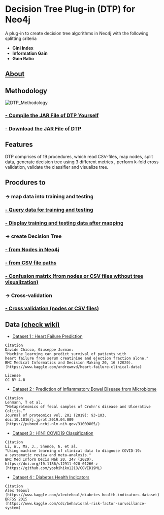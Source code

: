 # Decision Tree Plug-in (DTP) for Neo4j
A plug-in to create decision tree algorithms in Neo4j with the following splitting criteria
* **Gini Index**
* **Information Gain**
* **Gain Ratio**

## [About](https://github.com/clumsyspeedboat/Decision-Tree-Neo4j/wiki#About)
## Methodology

![DTP_Methodology](https://user-images.githubusercontent.com/57228346/155505999-9aae2aa8-c84e-45cc-b3d5-039c57600fa0.png)


### [- Compile the JAR File of DTP Yourself](https://github.com/clumsyspeedboat/Decision-Tree-Neo4j/wiki/Install-Decision-Tree-Plugin-in-Neo4j)
### [- Download the JAR File of DTP](https://github.com/clumsyspeedboat/Decision-Tree-Neo4j/tree/main/Jar%20File)

## Features

DTP comprises of 19 procedures, which read CSV-files, map nodes, split data,
generate decision tree using 3 different metrics , perform k-fold cross
validation, validate the classifier and visualize tree.

## Procdures to 
### -> map data into training and testing
### [- Query data for training and testing](https://github.com/clumsyspeedboat/Decision-Tree-Neo4j/wiki/Query-nodes-from-Neo4j#query-data)
### [- Display training and testing data after mapping]()

### -> create Decision Tree
### [- from Nodes in Neo4j](https://github.com/clumsyspeedboat/Decision-Tree-Neo4j/wiki/Decision-Tree-from-Nodes)
### [- from CSV file paths](https://github.com/clumsyspeedboat/Decision-Tree-Neo4j/wiki/Decision-Tree-from-CSV-files)
### [- Confusion matrix (from nodes or CSV files without tree visualization)](https://github.com/clumsyspeedboat/Decision-Tree-Neo4j/wiki/Confusion-matrix-(from-nodes--or-CSV-files-without-tree-visualization))

### -> Cross-validation
### [- Cross validation (nodes or CSV files)](https://github.com/clumsyspeedboat/Decision-Tree-Neo4j/wiki/Cross-validation-(nodes-or-CSV-files))


## Data [(check wiki)](https://github.com/clumsyspeedboat/Decision-Tree-Neo4j/wiki)
* [Dataset 1 : Heart Failure Prediction](https://github.com/clumsyspeedboat/Decision-Tree-Neo4j/blob/main/Dataset%201%20-%20Heart%20Failure%20Prediction/Heart%20Failure%20Prediction.csv)
```
Citation
Davide Chicco, Giuseppe Jurman: 
"Machine learning can predict survival of patients with 
heart failure from serum creatinine and ejection fraction alone." 
BMC Medical Informatics and Decision Making 20, 16 (2020). 
(https://www.kaggle.com/andrewmvd/heart-failure-clinical-data)

License
CC BY 4.0
``` 
* [Dataset 2 : Prediction of Inflammatory Bowel Disease from Microbiome](https://github.com/clumsyspeedboat/Decision-Tree-Neo4j/blob/main/Dataset%202%20-%20Metaprotein/Metaprotein_50.csv)
```
Citation
Lehmann, T et al. 
“Metaproteomics of fecal samples of Crohn's disease and Ulcerative Colitis.” 
Journal of proteomics vol. 201 (2019): 93-103. 
doi:10.1016/j.jprot.2019.04.009
(https://pubmed.ncbi.nlm.nih.gov/31009805/)
``` 
* [Dataset 3 : H1N1 COVID19 Classification](https://github.com/clumsyspeedboat/Decision-Tree-Neo4j/blob/main/Dataset%203%20-%20Flu%20Classification/Flu_Classification.csv)
```
Citation
Li, W., Ma, J., Shende, N. et al. 
"Using machine learning of clinical data to diagnose COVID-19: 
a systematic review and meta-analysis." 
BMC Med Inform Decis Mak 20, 247 (2020). 
https://doi.org/10.1186/s12911-020-01266-z
(https://github.com/yoshihiko1218/COVID19ML)
``` 
* [Dataset 4 : Diabetes Health Indicators](https://github.com/clumsyspeedboat/Decision-Tree-Neo4j/blob/main/Dataset%204%20-%20Diabetes/diabetes_health_indicators.csv)
```
Citation
Alex Teboul 
(https://www.kaggle.com/alexteboul/diabetes-health-indicators-dataset)
BRFSS 2015
(https://www.kaggle.com/cdc/behavioral-risk-factor-surveillance-system)
``` 
